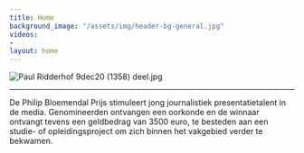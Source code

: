```yaml
---
title: Home
background_image: "/assets/img/header-bg-general.jpg"
videos:
- 
layout: home
---
```


![Paul Ridderhof 9dec20 (1358) deel.jpg](/uploads/Paul%20Ridderhof%209dec20%20(1358)%20deel.jpg)

---

De Philip Bloemendal Prijs stimuleert jong journalistiek presentatietalent in de media. Genomineerden ontvangen een oorkonde en de winnaar ontvangt tevens een geldbedrag van 3500 euro, te besteden aan een studie- of opleidingsproject om zich binnen het vakgebied verder te bekwamen.

